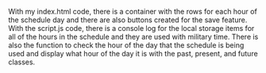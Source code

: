 With my index.html code, there is a container with the rows for each hour of the schedule day and there are also buttons created for the save feature.  
With the script.js code, there is a console log for the local storage items for all of the hours in the schedule and they are used with military time. 
There is also the function to check the hour of the day that the schedule is being used and display what hour of the day it is with the past, present, and future classes.
